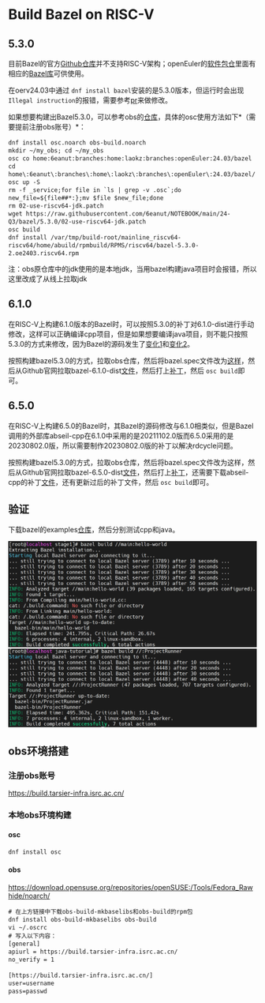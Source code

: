 # Build Bazel on RISC-V

## 5.3.0

目前Bazel的官方[Github仓库](https://github.com/bazelbuild/bazel)并不支持RISC-V架构；openEuler的[软件包仓](https://gitee.com/src-openeuler)里面有相应的[Bazel库](https://gitee.com/src-openeuler/bazel)可供使用。

在oerv24.03中通过 `dnf install bazel`安装的是5.3.0版本，但运行时会出现 `Illegal instruction`的报错，需要参考[pr](https://gitee.com/src-openeuler/bazel/pulls/29)来做修改。

如果想要构建出Bazel5.3.0，可以参考obs的[仓库](https://build.tarsier-infra.isrc.ac.cn/package/show/home:6eanut:branches:home:laokz:branches:openEuler:24.03/bazel)，具体的osc使用方法如下*（需要提前注册obs账号）*：

```
dnf install osc.noarch obs-build.noarch
mkdir ~/my_obs; cd ~/my_obs
osc co home:6eanut:branches:home:laokz:branches:openEuler:24.03/bazel
cd home\:6eanut\:branches\:home\:laokz\:branches\:openEuler\:24.03/bazel/
osc up -S
rm -f _service;for file in `ls | grep -v .osc`;do new_file=${file##*:};mv $file $new_file;done
rm 02-use-riscv64-jdk.patch
wget https://raw.githubusercontent.com/6eanut/NOTEBOOK/main/24-Q3/bazel/5.3.0/02-use-riscv64-jdk.patch
osc build
dnf install /var/tmp/build-root/mainline_riscv64-riscv64/home/abuild/rpmbuild/RPMS/riscv64/bazel-5.3.0-2.oe2403.riscv64.rpm
```

注：obs原仓库中的jdk使用的是本地jdk，当用bazel构建java项目时会报错，所以这里改成了从线上拉取jdk

## 6.1.0

在RISC-V上构建6.1.0版本的Bazel时，可以按照5.3.0的补丁对6.1.0-dist进行手动修改，这样可以正确编译cpp项目，但是如果想要编译java项目，则不能只按照5.3.0的方式来修改，因为Bazel的源码发生了[变化1](https://github.com/bazelbuild/bazel/commit/b74111671713f132869b94cf3686cc427c67663a?diff=split&w=1#diff-71b1b422b92a8ed8ad51762a6f203632dddcff633df7f4bf3328adaa2d961a08)和[变化2](https://github.com/bazelbuild/bazel/commit/d5559c16ac008b86345fbbade5d600181a2fce6f?diff=split&w=1)。

按照构建bazel5.3.0的方式，拉取obs仓库，然后将bazel.spec文件改为[这样](https://github.com/6eanut/NOTEBOOK/blob/main/24-Q3/bazel/6.1.0/bazel.spec)，然后从Github官网拉取bazel-6.1.0-dist[文件](https://github.com/bazelbuild/bazel/releases/download/6.1.0/bazel-6.1.0-dist.zip)，然后打上[补丁](https://github.com/6eanut/NOTEBOOK/blob/main/24-Q3/bazel/6.1.0/bazel610-riscv64.patch)，然后 `osc build`即可。

## 6.5.0

在RISC-V上构建6.5.0的Bazel时，其Bazel的源码修改与6.1.0相类似，但是Bazel调用的外部库abseil-cpp在6.1.0中采用的是20211102.0版而6.5.0采用的是20230802.0版，所以需要制作20230802.0版的补丁以解决rdcycle问题。

按照构建bazel5.3.0的方式，拉取obs仓库，然后将bazel.spec文件改为这样，然后从Github官网拉取bazel-6.5.0-dist[文件](https://github.com/bazelbuild/bazel/releases/download/6.5.0/bazel-6.5.0-dist.zip)，然后打上[补丁](https://github.com/6eanut/NOTEBOOK/blob/main/24-Q3/bazel/6.5.0/bazel650.patch)，还需要下载abseil-cpp的补丁[文件](https://github.com/6eanut/NOTEBOOK/blob/main/24-Q3/bazel/6.5.0/abseil-cpp-riscv-01.patch)，还有更新过后的补丁文件，然后 `osc build`即可。

## 验证

下载bazel的examples[仓库](https://github.com/bazelbuild/examples)，然后分别测试cpp和java。

![1723538344316](image/build-bazel610-riscv/1723538344316.png)![1723538351218](image/build-bazel610-riscv/1723538351218.png)

## obs环境搭建

### 注册obs账号

https://build.tarsier-infra.isrc.ac.cn/

### 本地obs环境构建

#### osc

```
dnf install osc
```

#### obs

https://download.opensuse.org/repositories/openSUSE:/Tools/Fedora_Rawhide/noarch/

```
# 在上方链接中下载obs-build-mkbaselibs和obs-build的rpm包
dnf install obs-build-mkbaselibs obs-build
vi ~/.oscrc
# 写入以下内容：
[general]
apiurl = https://build.tarsier-infra.isrc.ac.cn/
no_verify = 1

[https://build.tarsier-infra.isrc.ac.cn/]
user=username
pass=passwd
```

